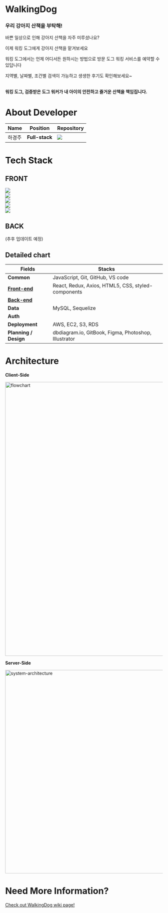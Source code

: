 # WalkingDog

### **우리 강아지 산책을 부탁해!**

바쁜 일상으로 인해 강아지 산책을 자주 미루셨나요?

이제 워킹 도그에게 강아지 산책을 맡겨보세요

워킹 도그에서는 언제 어디서든 원하시는 방법으로 방문 도그 워킹 서비스를 예약할 수 있답니다

지역별, 날짜별, 조건별 검색이 가능하고 생생한 후기도 확인해보세요~
<br/><br/>

**워킹 도그, 검증받은 도그 워커가 내 아이의 안전하고 즐거운 산책을 책임집니다.**

# About Developer

|  Name  | Position | Repository |
| ----- |-------------- | ---------------------------- |
| 하경주 | **Full-stack**  | [<img src="https://img.shields.io/badge/Github-TTurbo0824-181717?style=for-the-badge&logo=GitHub/">](https://github.com/TTurbo0824) |

# Tech Stack
## FRONT

![](https://img.shields.io/badge/FRONT-REACT-9cf?style=for-the-badge&logo=react)  
![](https://img.shields.io/badge/FRONT-REACT_HOOKS-9cf?style=for-the-badge&logo=react)  
![](https://img.shields.io/badge/FRONT-REACT_ROUTER-CA4245?style=for-the-badge&logo=react-router)  
![](https://img.shields.io/badge/FRONT-REDUX-764ABC?style=for-the-badge&logo=redux)  
![](https://img.shields.io/badge/FRONT-styled_components-DB7093?style=for-the-badge&logo=styled-components)  

## BACK
(추후 업데이트 예정)

## Detailed chart
| Fields       | Stacks                     |
| ------------ | ---------------------------- |
| **Common**   | JavaScript, Git, GitHub, VS code |
| [**Front-end**](https://github.com/TTurbo0824/WalkingDog/tree/master/client)   | React, Redux, Axios, HTML5, CSS, styled-components |
| [**Back-end**](https://github.com/TTurbo0824/WalkingDog/tree/master/server) |  |
| **Data**   | MySQL, Sequelize |
| **Auth**   |  |
| **Deployment**   | AWS, EC2, S3, RDS |
| **Planning / Design**   | dbdiagram.io, GitBook, Figma, Photoshop, Illustrator |


# Architecture
**Client-Side**

<img width="875" alt="flowchart" src="https://user-images.githubusercontent.com/29108753/138832265-6322bf08-4d57-4a51-b0c5-323e6c848e0d.png">

**Server-Side**

<img width="650" alt="system-architecture" src="https://user-images.githubusercontent.com/29108753/138545085-bf628f00-d8f7-4a6c-9497-23eedb65abe9.png">

# Need More Information?
[Check out WalkingDog wiki page!](https://github.com/TTurbo0824/WalkingDog/wiki)
